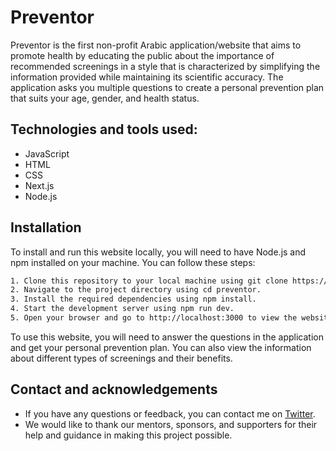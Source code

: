 
# Preventor

Preventor is the first non-profit Arabic application/website that aims to promote health by educating the public about the importance of recommended screenings in a style that is characterized by simplifying the information provided while maintaining its scientific accuracy. The application asks you multiple questions to create a personal prevention plan that suits your age, gender, and health status.


## Technologies and tools used:

- JavaScript
- HTML
- CSS
- Next.js
- Node.js

## Installation

To install and run this website locally, you will need to have Node.js and npm installed on your machine. You can follow these steps:

```bash
1. Clone this repository to your local machine using git clone https://github.com/evu0/prevention.git.
2. Navigate to the project directory using cd preventor.
3. Install the required dependencies using npm install.
4. Start the development server using npm run dev.
5. Open your browser and go to http://localhost:3000 to view the website.
```

To use this website, you will need to answer the questions in the application and get your personal prevention plan. You can also view the information about different types of screenings and their benefits.
## Contact and acknowledgements
- If you have any questions or feedback, you can contact me on [Twitter](https://twitter.com/iimyha).
- We would like to thank our mentors, sponsors, and supporters for their help and guidance in making this project possible.

